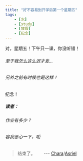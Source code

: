 ```yaml
---
title: "好不容易到开学后第一个星期五"
tags:
    - [水]
    - [study]
    - [放假]
    - [纪念]
---
```


对，星期五！下午只一课，你没听错！

###### 至于我怎么这么迟才发...

###### 另外之前有时候也是这样！

纪念！

##### 读者： 
###### 作业有多少？
###### 容我恶心一下，呃

> 结束了。
>       --- [Chara](https://undertale.wikia.com/wiki/Chara)/[Asriel](https://undertale.wikia.com/wiki/Asriel)
> [](http://undertale.rawr.ws/img/rooms/room_asrieltest.png)
